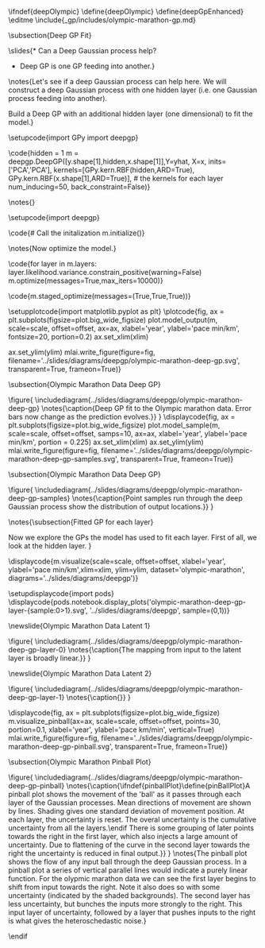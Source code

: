 \ifndef{deepOlympic}
\define{deepOlympic}
\define{deepGpEnhanced}
\editme
\include{_gp/includes/olympic-marathon-gp.md}

\subsection{Deep GP Fit}

\slides{* Can a Deep Gaussian process help?

* Deep GP is one GP feeding into another.}


\notes{Let's see if a deep Gaussian process can help here. We will construct a deep Gaussian process with one hidden layer (i.e. one Gaussian process feeding into another). 

Build a Deep GP with an additional hidden layer (one dimensional) to fit the model.}

\setupcode{import GPy
import deepgp}

\code{hidden = 1
m = deepgp.DeepGP([y.shape[1],hidden,x.shape[1]],Y=yhat, X=x, inits=['PCA','PCA'], 
                  kernels=[GPy.kern.RBF(hidden,ARD=True),
                           GPy.kern.RBF(x.shape[1],ARD=True)], # the kernels for each layer
                  num_inducing=50, back_constraint=False)}
				  
\notes{}

\setupcode{import deepgp}

\code{# Call the initalization
m.initialize()}

\notes{Now optimize the model.}

\code{for layer in m.layers:
    layer.likelihood.variance.constrain_positive(warning=False)
m.optimize(messages=True,max_iters=10000)}



\code{m.staged_optimize(messages=(True,True,True))}


\setupplotcode{import matplotlib.pyplot as plt}
\plotcode{fig, ax = plt.subplots(figsize=plot.big_wide_figsize)
plot.model_output(m, scale=scale, offset=offset, ax=ax, xlabel='year', ylabel='pace min/km', 
          fontsize=20, portion=0.2)
ax.set_xlim(xlim)

ax.set_ylim(ylim)
mlai.write_figure(figure=fig, filename='../slides/diagrams/deepgp/olympic-marathon-deep-gp.svg', 
                transparent=True, frameon=True)}

\subsection{Olympic Marathon Data Deep GP}

\figure{
\includediagram{../slides/diagrams/deepgp/olympic-marathon-deep-gp}
\notes{\caption{Deep GP fit to the Olympic marathon data. Error bars now change as the prediction evolves.}}
}
\displaycode{fig, ax = plt.subplots(figsize=plot.big_wide_figsize)
plot.model_sample(m, scale=scale, offset=offset, samps=10, ax=ax, 
                  xlabel='year', ylabel='pace min/km', portion = 0.225)
ax.set_xlim(xlim)
ax.set_ylim(ylim)
mlai.write_figure(figure=fig, filename='../slides/diagrams/deepgp/olympic-marathon-deep-gp-samples.svg', 
                  transparent=True, frameon=True)}


\subsection{Olympic Marathon Data Deep GP}

\figure{
\includediagram{../slides/diagrams/deepgp/olympic-marathon-deep-gp-samples}
\notes{\caption{Point samples run through the deep Gaussian process show the distribution of output locations.}}
}

\notes{\subsection{Fitted GP for each layer}

Now we explore the GPs the model has used to fit each layer. First of all, we look at the hidden layer.
}

\displaycode{m.visualize(scale=scale, offset=offset, xlabel='year',
            ylabel='pace min/km',xlim=xlim, ylim=ylim,
            dataset='olympic-marathon',
            diagrams='../slides/diagrams/deepgp')}


\setupdisplaycode{import pods}
\displaycode{pods.notebook.display_plots('olympic-marathon-deep-gp-layer-{sample:0>1}.svg', 
                            '../slides/diagrams/deepgp', sample=(0,1))}

\newslide{Olympic Marathon Data Latent 1}

\figure{
\includediagram{../slides/diagrams/deepgp/olympic-marathon-deep-gp-layer-0}
\notes{\caption{The mapping from input to the latent layer is broadly linear.}}
}

\newslide{Olympic Marathon Data Latent 2}

\figure{
\includediagram{../slides/diagrams/deepgp/olympic-marathon-deep-gp-layer-1}
\notes{\caption{}}
}

\displaycode{fig, ax = plt.subplots(figsize=plot.big_wide_figsize)
m.visualize_pinball(ax=ax, scale=scale, offset=offset, points=30, portion=0.1,
                    xlabel='year', ylabel='pace km/min', vertical=True)
mlai.write_figure(figure=fig, filename='../slides/diagrams/deepgp/olympic-marathon-deep-gp-pinball.svg', 
                  transparent=True, frameon=True)}

\subsection{Olympic Marathon Pinball Plot}

\figure{
\includediagram{../slides/diagrams/deepgp/olympic-marathon-deep-gp-pinball}
\notes{\caption{\ifndef{pinballPlot}\define{pinBallPlot}A pinball plot shows the movement of the 'ball' as it passes through each layer of the Gaussian processes. Mean directions of movement are shown by lines. Shading gives one standard deviation of movement position. At each layer, the uncertainty is reset. The overal uncertainty is the cumulative uncertainty from all the layers.\endif There is some grouping of later points towards the right in the first layer, which also injects a large amount of uncertainty. Due to flattening of the curve in the second layer towards the right the uncertainty is reduced in final output.}}
}
\notes{The pinball plot shows the flow of any input ball through the deep Gaussian process. In a pinball plot a series of vertical parallel lines would indicate a purely linear function. For the olypmic marathon data we can see the first layer begins to shift from input towards the right. Note it also does so with some uncertainty (indicated by the shaded backgrounds). The second layer has less uncertainty, but bunches the inputs more strongly to the right. This input layer of uncertainty, followed by a layer that pushes inputs to the right is what gives the heteroschedastic noise.}

\endif
